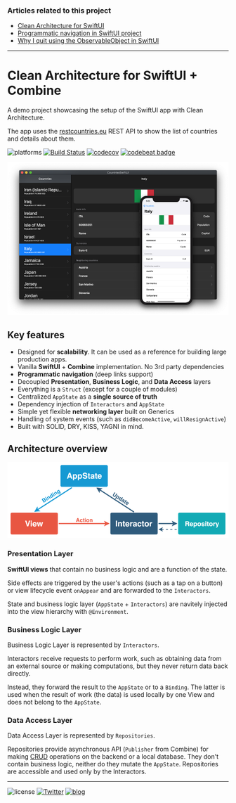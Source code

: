 ### Articles related to this project

* [Clean Architecture for SwiftUI](https://nalexn.github.io/clean-architecture-swiftui/?utm_source=nalexn_github)
* [Programmatic navigation in SwiftUI project](https://nalexn.github.io/swiftui-deep-linking/?utm_source=nalexn_github)
* [Why I quit using the ObservableObject in SwiftUI](https://nalexn.github.io/swiftui-observableobject/?utm_source=nalexn_github)

---

# Clean Architecture for SwiftUI + Combine

A demo project showcasing the setup of the SwiftUI app with Clean Architecture.

The app uses the [restcountries.eu](restcountries.eu) REST API to show the list of countries and details about them.

![platforms](https://img.shields.io/badge/platforms-iPhone%20%7C%20iPad%20%7C%20macOS-lightgrey) [![Build Status](https://travis-ci.com/nalexn/clean-architecture-swiftui.svg?branch=master)](https://travis-ci.com/nalexn/clean-architecture-swiftui) [![codecov](https://codecov.io/gh/nalexn/clean-architecture-swiftui/branch/master/graph/badge.svg)](https://codecov.io/gh/nalexn/clean-architecture-swiftui) [![codebeat badge](https://codebeat.co/badges/db33561b-0b2b-4ee1-a941-a08efbd0ebd7)](https://codebeat.co/projects/github-com-nalexn-clean-architecture-swiftui-master)

<p align="center">
  <img src="https://github.com/nalexn/blob_files/blob/master/images/countries_preview.png?raw=true" alt="Diagram"/>
</p>

## Key features
* Designed for **scalability**. It can be used as a reference for building large production apps.
* Vanilla **SwiftUI** + **Combine** implementation. No 3rd party dependencies
* **Programmatic navigation** (deep links support)
* Decoupled **Presentation**, **Business Logic**, and **Data Access** layers
* Everything is a `Struct` (except for a couple of modules)
* Centralized `AppState` as a **single source of truth**
* Dependency injection of `Interactors` and `AppState`
* Simple yet flexible **networking layer** built on Generics
* Handling of system events (such as `didBecomeActive`, `willResignActive`)
* Built with SOLID, DRY, KISS, YAGNI in mind.

## Architecture overview

<p align="center">
  <img src="https://github.com/nalexn/blob_files/blob/master/images/swiftui_arc_001.png?raw=true" alt="Diagram"/>
</p>

### Presentation Layer

**SwiftUI views** that contain no business logic and are a function of the state.

Side effects are triggered by the user's actions (such as a tap on a button) or view lifecycle event `onAppear` and are forwarded to the `Interactors`.

State and business logic layer (`AppState` + `Interactors`) are navitely injected into the view hierarchy with `@Environment`.

### Business Logic Layer

Business Logic Layer is represented by `Interactors`. 

Interactors receive requests to perform work, such as obtaining data from an external source or making computations, but they never return data back directly.

Instead, they forward the result to the `AppState` or to a `Binding`. The latter is used when the result of work (the data) is used locally by one View and does not belong to the `AppState`.

### Data Access Layer

Data Access Layer is represented by `Repositories`.

Repositories provide asynchronous API (`Publisher` from Combine) for making [CRUD](https://en.wikipedia.org/wiki/Create,_read,_update_and_delete) operations on the backend or a local database. They don't contain business logic, neither do they mutate the `AppState`. Repositories are accessible and used only by the Interactors.

---

![license](https://img.shields.io/badge/license-mit-brightgreen) [![Twitter](https://img.shields.io/badge/twitter-nallexn-blue)](https://twitter.com/nallexn) [![blog](https://img.shields.io/badge/blog-medium-red)](https://medium.com/@nalexn)

